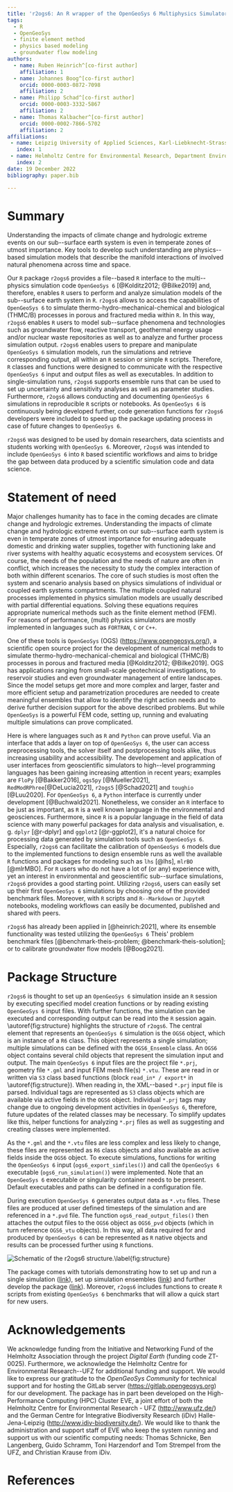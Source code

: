 ```yaml
---
title: 'r2ogs6: An R wrapper of the OpenGeoSys 6 Multiphysics Simulator'
tags:
  - R
  - OpenGeoSys
  - finite element method
  - physics based modeling
  - groundwater flow modeling
authors:
  - name: Ruben Heinrich^[co-first author]
    affiliation: 1
  - name: Johannes Boog^[co-first author]
    orcid: 0000-0003-0872-7098
    affiliation: 2
  - name: Philipp Schad^[co-first author]  
    orcid: 0000-0003-3332-5867  
    affiliation: 2  
  - name: Thomas Kalbacher^[co-first author]
    orcid: 0000-0002-7866-5702
    affiliation: 2
affiliations:
 - name: Leipzig University of Applied Sciences, Karl-Liebknecht-Strasse 132, 04277 Leipzig, Germany
   index: 1
 - name: Helmholtz Centre for Environmental Research, Department Environmental Informatics, Permoser Str. 15, 04318 Leipzig, Germany
   index: 2
date: 19 December 2022
bibliography: paper.bib

---
```


# Summary

Understanding the impacts of climate change and hydrologic extreme events on our sub--surface earth system is even in temperate zones of utmost importance.
Key tools to develop such understanding are physics--based simulation models that describe the manifold interactions of involved natural phenomena across time and space.

Our `R` package `r2ogs6` provides a file--based `R` interface to the multi--physics simulation code `OpenGeoSys 6` [@Kolditz2012; @Bilke2019] and, therefore, enables `R` users to perform and analyze simulation models of the sub--surface earth system in `R`.
`r2ogs6` allows to access the capabilities of `OpenGeoSys 6` to simulate thermo-hydro-mechanical-chemical and biological (THMC/B) processes in porous and fractured media within `R`.
In this way, `r2ogs6` enables `R` users to model sub--surface phenomena and technologies such as groundwater flow, reactive transport, geothermal energy usage and/or nuclear waste repositories as well as to analyze and further process simulation output.
`r2ogs6` enables users to prepare and manipulate `OpenGeoSys 6` simulation models, run the simulations and retrieve corresponding output, all within an `R` session or simple `R` scripts.
Therefore, `R` classes and functions were designed to communicate with the respective `OpenGeoSys 6` input and output files as well as executables.
In addition to single-simulation runs, `r2ogs6` supports ensemble runs that can be used to set up uncertainty and sensitivity analyses as well as parameter studies.
Furthermore, `r2ogs6` allows conducting and documenting `OpenGeoSys 6` simulations in reproducible `R` scripts or notebooks.
As `OpenGeoSys 6` is continuously being developed further, code generation functions for `r2ogs6` developers were included to speed up the package updating process in case of future changes to `OpenGeoSys 6`.

`r2ogs6` was designed to be used by domain researchers, data scientists and students working with `OpenGeoSys 6`.
Moreover, `r2ogs6` was intended to include `OpenGeoSys 6` into `R` based scientific workflows and aims to bridge the gap between data produced by a scientific simulation code and data science.


# Statement of need

Major challenges humanity has to face in the coming decades are climate change and hydrologic extremes.
Understanding the impacts of climate change and hydrologic extreme events on our sub--surface earth system is even in temperate zones of utmost importance for ensuring adequate domestic and drinking water supplies, together with functioning lake and river systems with healthy aquatic ecosystems and ecosystem services. 
Of course, the needs of the population and the needs of nature are often in conflict, which increases the necessity to study the complex interaction of both within different scenarios.
The core of such studies is most often the system and scenario analysis based on physics simulations of individual or coupled earth systems compartments. 
The multiple coupled natural processes implemented in physics simulation models are usually described with partial differential equations.
Solving these equations requires appropriate numerical methods such as the finite element method (FEM).
For reasons of performance, (multi) physics simulators are mostly implemented in languages such as `FORTRAN`, `C` or `C++`.

One of these tools is `OpenGeoSys` (OGS) (https://www.opengeosys.org/), a scientific open source project for the development of numerical methods to simulate thermo-hydro-mechanical-chemical and biological (THMC/B) processes in porous and fractured media [@Kolditz2012; @Bilke2019].
OGS has applications ranging from small-scale geotechnical investigations, to reservoir studies and even groundwater management of entire landscapes.  
Since the model setups get more and more complex and larger, faster and more efficient setup and parametrization procedures are needed to create meaningful ensembles that allow to identify the right action needs and to derive further decision support for the above described problems.
But while `OpenGeoSys` is a powerful FEM code, setting up, running and evaluating multiple simulations can prove complicated.

Here is where languages such as `R` and `Python` can prove useful.
Via an interface that adds a layer on top of `OpenGeoSys 6`, the user can access preprocessing tools, the solver itself and postprocessing tools alike, thus increasing usability and accessibility.
The developement and application of user interfaces from geoscientific simulators to high--level programming languages has been gaining increasing attention in recent years; examples are `FloPy` [@Bakker2016], `ogs5py` [@Mueller2021], `RedModRPhree`[@DeLucia2021],  `r2ogs5` [@Schad2021] and `toughio` [@Luu2020].
For `OpenGeoSys 6`, a `Python` interface is currently under development [@Buchwald2021]. 
Nonetheless, we consider an `R` interface to be just as important, as `R` is a well known language in the environmental and geosciences.
Furthermore, since `R` is a popular language in the field of data science with many powerful packages for data analysis and visualisation, e. g. `dplyr` [@r-dplyr] and `ggplot2` [@r-ggplot2], it's a natural choice for processing data generated by simulation tools such as `OpenGeoSys 6`.
Especially, `r2ogs6` can facilitate the calibration of `OpenGeoSys 6` models due to the implemented functions to design ensemble runs as well the available `R` functions and packages for modeling such as  `lhs` [@lhs], `mlrBO` [@mlrMBO].
For `R` users who do not have a lot of (or any) experience with, yet an interest in environmental and geoscientific sub--surface simulations, `r2ogs6` provides a good starting point.
Utilizing `r2ogs6`, users can easily set up their first `OpenGeoSys 6` simulations by choosing one of the provided benchmark files.
Moreover, with `R` scripts and `R--Markdown` or `JupyteR` notebooks, modeling workflows can easily be documented, published and shared with peers.

`r2ogs6` has already been applied in [@heinrich:2021], where its ensemble functionality was tested utilizing the `OpenGeoSys 6` Theis' problem benchmark files [@benchmark-theis-problem; @benchmark-theis-solution]; or 
to calibrate groundwater flow models [@Boog2021].


# Package Structure

`r2ogs6` is thought to set up an `OpenGeoSys 6` simulation inside an `R` session by executing specified model creation functions or by reading existing `OpenGeoSys 6` input files.
With further functions, the simulation can be executed and corresponding output can be read into the `R` session again.
\autoref{fig:structure} highlights the structure of `r2ogs6`.
The central element that represents an `OpenGeoSys 6` simulation is the `OGS6` object, which is an instance of a `R6` class.
This object represents a single simulation; multiple simulations can be defined with the `OGS6_Ensemble` class.
An `OGS6` object contains several child objects that represent the simulation input and output.
The main `OpenGeoSys 6` input files are the project file `*.prj`, geometry file `*.gml` and input FEM mesh file(s) `*.vtu`.
These are read in or written via `S3` class based functions (block `read_in* / export*` in  \autoref{fig:structure}).
When reading in, the XML--based `*.prj` input file is parsed. Individual tags are represented as `S3` class objects which are available via active fields in the `OGS6` object.
Individual `*.prj` tags may change due to ongoing development activities in `OpenGeoSys 6`, therefore, future updates of the related classes may be necessary.
To simplify updates like this, helper functions for analyzing `*.prj` files as well as suggesting and creating classes were implemented.

As the `*.gml` and the `*.vtu` files are less complex and less likely to change, these files are represented as `R6` class objects and also available as active fields inside the `OGS6` object.
To execute simulations, functions for writing the `OpenGeoSys 6` input (`ogs6_export_simfiles()`) and call the `OpenGeoSys 6` executable (`ogs6_run_simulation()`) were implemented.
Note that an `OpenGeoSys 6` executable or singularity container needs to be present.
Default executables and paths can be defined in a configuration file.

During execution `OpenGeoSys 6` generates output data as `*.vtu` files.
These files are produced at user defined timesteps of the simulation and are referenced in a `*.pvd` file.
The function `ogs6_read_output_files()` then attaches the output files to the `OGS6` object as `OGS6_pvd` objects (which in turn reference `OGS6_vtu` objects).
In this way, all data required for and produced by `OpenGeoSys 6` can be represented as `R` native objects and results can be processed further using `R` functions.

![Schematic of the `r2ogs6` structure.\label{fig:structure}](r2ogs6_structure_schematic.png)

The package comes with tutorials demonstrating how to set up and run a single simulation ([link](https://gitlab.opengeosys.org/ogs/tools/r2ogs6/-/blob/master/vignettes/user_workflow_vignette.Rmd)), set up simulation ensembles ([link](https://gitlab.opengeosys.org/ogs/tools/r2ogs6/-/blob/master/vignettes/ensemble_workflow_vignette.Rmd)) and further develop the package ([link](https://gitlab.opengeosys.org/ogs/tools/r2ogs6/-/blob/master/vignettes/dev_workflow_vignette.Rmd)).
Moreover, `r2ogs6` includes functions to create `R` scripts from existing `OpenGeoSys 6` benchmarks that will allow a quick start for new users.


# Acknowledgements

We acknowledge funding from the Initiative and Networking Fund of the Helmholtz Association through the project *Digital Earth* (funding code ZT-0025).
Furthermore, we acknowledge the Helmholtz Centre for Environmental Research--UFZ for additional funding and support.
We would like to express our gratitude to the *OpenGeoSys Community* for technical support and for hosting the GitLab server (https://gitlab.opengeosys.org) for our development.
The package has in part been developed on the High-Performance Computing (HPC) Cluster EVE, a joint effort of both the Helmholtz Centre for Environmental Research - UFZ (http://www.ufz.de/) and the German Centre for Integrative Biodiversity Research (iDiv) Halle-Jena-Leipzig (http://www.idiv-biodiversity.de/).
We would like to thank the administration and support staff of EVE who keep the system running and support us with our scientific computing needs: Thomas Schnicke, Ben Langenberg, Guido Schramm, Toni Harzendorf and Tom Strempel from the UFZ, and Christian Krause from iDiv.


# References
